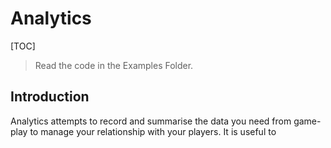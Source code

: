 # Analytics

[TOC]

> Read the code in the Examples Folder.

## Introduction

Analytics attempts to record and summarise the data you need from game-play to manage your relationship with your players. It is useful to 